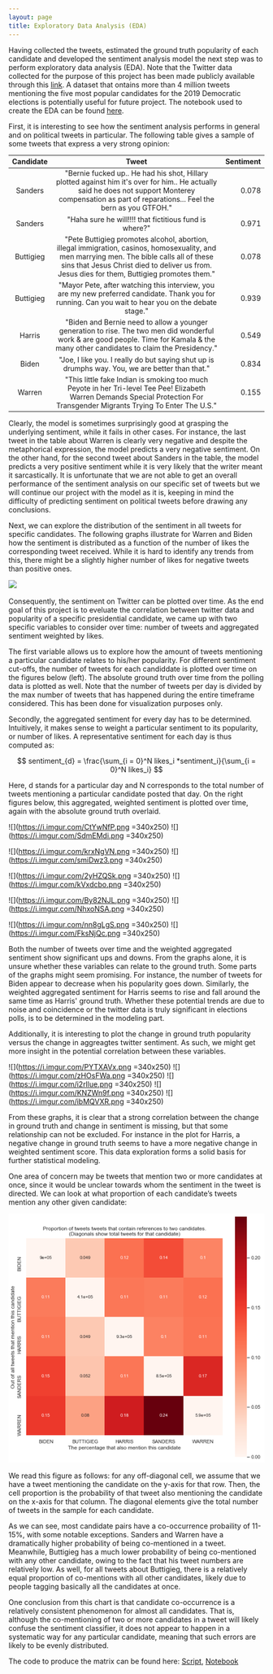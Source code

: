 ```yaml
---
layout: page
title: Exploratory Data Analysis (EDA)
---
```



Having collected the tweets, estimated the ground truth popularity of each candidate and developed the sentiment analysis model the next step was to perform exploratory data analysis (EDA). Note that the Twitter data collected for the purpose of this project has been made publicly available through this [link](https://drive.google.com/drive/u/1/folders/1kqZFj4rTtfL4D7No-8u6IZmoz3eySciz). A dataset that ontains more than 4 million tweets mentioning the five most popular candidates for the 2019 Democratic elections is potentially useful for future project. The notebook used to create the EDA can be found [here](https://github.com/benlevyx/twitter-polling/blob/master/notebooks/EDA/Twitter%20Polling%20EDA.ipynb).

First, it is interesting to see how the sentiment analysis performs in general and on political tweets in particular. The following table gives a sample of some tweets that express a very strong opinion:

| Candidate | Tweet        | Sentiment    |
| :-------------: |:-------------:| -----:|
| Sanders | "Bernie fucked up.. He had his shot, Hillary plotted against him it's over for him.. He actually said he does not support Monterey compensation as part of reparations... Feel the bern as you GTFOH."     | 0.078 |
| Sanders   | "Haha sure he will!!!! that fictitious fund is where?"     | 0.971 |
| Buttigieg | "Pete Buttigieg promotes alcohol, abortion, illegal immigration, casinos, homosexuality, and men marrying men. The bible calls all of these sins that Jesus Christ died to deliver us from. Jesus dies for them, Buttigieg promotes them." | 0.078 |
| Buttigieg | "Mayor Pete, after watching this interview, you are my new preferred candidate. Thank you for running. Can you wait to hear you on the debate stage." | 0.939 |
| Harris | "Biden and Bernie need to allow a younger generation to rise. The two men did wonderful work & are good people. Time for Kamala & the many other candidates to claim the Presidency." | 0.549 |
| Biden | "Joe, I like you. I really do but saying shut up is drumphs way. You, we are better than that." | 0.834 |
| Warren | "This little fake Indian is smoking too much Peyote in her Tri-level Tee Pee! Elizabeth Warren Demands Special Protection For Transgender Migrants Trying To Enter The U.S." | 0.155 |

Clearly, the model is sometimes surprisingly good at grasping the underlying sentiment, while it fails in other cases. For instance, the last tweet in the table about Warren is clearly very negative and despite the metaphorical expression, the model predicts a very negative sentiment. On the other hand, for the second tweet about Sanders in the table, the model predicts a very positive sentiment while it is very likely that the writer meant it sarcastically. It is unfortunate that we are not able to get an overall performance of the sentiment analysis on our specific set of tweets but we will continue our project with the model as it is, keeping in mind the difficulty of predicting sentiment on political tweets before drawing any conclusions. 

Next, we can explore the distribution of the sentiment in all tweets for specific candidates. The following graphs illustrate for Warren and Biden how the sentiment is distributed as a function of the number of likes the corresponding tweet received. While it is hard to identify any trends from this, there might be a slightly higher number of likes for negative tweets than positive ones. 

![](https://i.imgur.com/s7eo0l7.png)

Consequently, the sentiment on Twitter can be plotted over time. As the end goal of this project is to eveluate the correlation between twitter data and popularity of a specific presidential candidate, we came up with two specific variables to consider over time: number of tweets and aggregated sentiment weighted by likes. 

The first variable allows us to explore how the amount of tweets mentioning a particular candidate relates to his/her popularity. For different sentiment cut-offs, the number of tweets for each candiddate is plotted over time on the figures below (left). The absolute ground truth over time from the polling data is plotted as well. Note that the number of tweets per day is divided by the max number of tweets that has happened during the entire timeframe considered. This has been done for visualization purposes only.

Secondly, the aggregated sentiment for every day has to be determined. Intuitively, it makes sense to weight a particular sentiment to its popularity, or number of likes. A representative sentiment for each day is thus computed as:

$$ 
sentiment_{d} = \frac{\sum_{i = 0}^N likes_i *sentiment_i}{\sum_{i = 0}^N likes_i}
$$

Here, d stands for a particular day and N corresponds to the total number of tweets mentioning a particular candidate posted that day. On the right figures below, this aggregated, weighted sentiment is plotted over time, again with the absolute ground truth overlaid.

![](https://i.imgur.com/CtYwNfP.png =340x250)
![](https://i.imgur.com/SdmEMdi.png =340x250)

![](https://i.imgur.com/krxNgVN.png =340x250)
![](https://i.imgur.com/smiDwz3.png =340x250)

![](https://i.imgur.com/2yHZQSk.png =340x250)
![](https://i.imgur.com/kVxdcbo.png =340x250)

![](https://i.imgur.com/By82NJL.png =340x250)
![](https://i.imgur.com/NhxoNSA.png =340x250)

![](https://i.imgur.com/nn8gLgS.png =340x250)
![](https://i.imgur.com/FksNjQc.png =340x250)

Both the number of tweets over time and the weighted aggregated sentiment show significant ups and downs. From the graphs alone, it is unsure whether these variables can relate to the ground truth. Some parts of the graphs might seem promising. For instance, the number of tweets for Biden appear to decrease when his popularity goes down. Similarly, the weighted aggregated sentiment for Harris seems to rise and fall around the same time as Harris' ground truth. Whether these potential trends are due to noise and coincidence or the twitter data is truly significant in elections polls, is to be determined in the modeling part.

Additionally, it is interesting to plot the change in ground truth popularity versus the change in aggreagtes twitter sentiment. As such, we might get more insight in the potential correlation between these variables. 

![](https://i.imgur.com/PYTXAVx.png =340x250)
![](https://i.imgur.com/zHOsFWa.png =340x250)
![](https://i.imgur.com/i2rllue.png =340x250)
![](https://i.imgur.com/KNZWn9f.png =340x250)
![](https://i.imgur.com/ibMQVXR.png =340x250)

From these graphs, it is clear that a strong correlation between the change in ground truth and change in sentiment is missing, but that some relationship can not be excluded. For instance in the plot for Harris, a negative change in ground truth seems to have a more negative change in weighted sentiment score. This data exploration forms a solid basis for further statistical modeling. 

One area of concern may be tweets that mention two or more candidates at once, since it would be unclear towards whom the sentiment in the tweet is directed. We can look at what proportion of each candidate’s tweets mention any other given candidate:

![](/assets/img/collocation_matrix.png)

We read this figure as follows: for any off-diagonal cell, we assume that we have a tweet mentioning the candidate on the y-axis for that row. Then, the cell proportion is the probability of that tweet also mentioning the candidate on the x-axis for that column. The diagonal elements give the total number of tweets in the sample for each candidate.

As we can see, most candidate pairs have a co-occurrence probaility of 11-15%, with some notable exceptions. Sanders and Warren have a dramatically higher probability of being co-mentioned in a tweet. Meanwhile, Buttigieg has a much lower probability of being co-mentioned with any other candidate, owing to the fact that his tweet numbers are relatively low. As well, for all tweets about Buttigieg, there is a relatively equal proportion of co-mentions with all other candidates, likely due to people tagging basically all the candidates at once.

One conclusion from this chart is that candidate co-occurrence is a relatively consistent phenomenon for almost all candidates. That is, although the co-mentioning of two or more candidates in a tweet will likely confuse the sentiment classifier, it does not appear to happen in a systematic way for any particular candidate, meaning that such errors are likely to be evenly distributed.

The code to produce the matrix can be found here: [Script](https://github.com/benlevyx/twitter-polling/blob/master/src/supp_analysis/02_collocation.py),  [Notebook](https://github.com/benlevyx/twitter-polling/blob/master/notebooks/collocation%20matrix/collocation_matrix.ipynb)